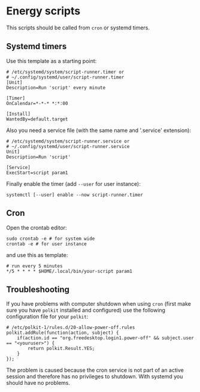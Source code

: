 # Energy scripts

This scripts should be called from `cron` or systemd timers.

## Systemd timers

Use this template as a starting point:

    # /etc/systemd/system/script-runner.timer or
    # ~/.config/systemd/user/script-runner.timer
    [Unit]
    Description=Run 'script' every minute
    
    [Timer]
    OnCalendar=*-*-* *:*:00
    
    [Install]
    WantedBy=default.target

Also you need a service file (with the same name and '.service' extension):

    # /etc/systemd/system/script-runner.service or
    # ~/.config/systemd/user/script-runner.service
    Unit]
    Description=Run 'script'
    
    [Service]
    ExecStart=script param1

Finally enable the timer (add `--user` for user instance):

    systemctl [--user] enable --now script-runner.timer

## Cron

Open the crontab editor:

    sudo crontab -e # for system wide
    crontab -e # for user instance

and use this as template:

    # run every 5 minutes
    */5 * * * * $HOME/.local/bin/your-script param1

## Troubleshooting

If you have problems with computer shutdown when using `cron` (first make sure you have `polkit` installed and configured) use the following configuration file for your `polkit`:

    # /etc/polkit-1/rules.d/20-allow-power-off.rules
    polkit.addRule(function(action, subject) {
        if(action.id == "org.freedesktop.login1.power-off" && subject.user == "<youruser>") {
            return polkit.Result.YES;
        }
    });

The problem is caused because the cron service is not part of an active session and therefore has no privileges to shutdown. With systemd you should have no problems.
